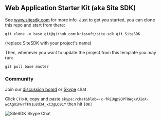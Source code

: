 ## Web Application Starter Kit (aka Site SDK)

See www.sitesdk.com for more info. Just to get you started, you can clone this repo and start from there:

    git clone -o base git@github.com:kriasoft/site-sdk.git SiteSDK
	
(replace SiteSDK with your project's name)

Then, whenever you want to update the project from this template you may run:

    git pull base master

### Community

Join our [discussion board](https://groups.google.com/forum/?fromgroups=#!forum/sitesdk) or [Skype](http://www.skype.com) chat

Click `CTR+R`, copy and paste `skype:?chat&blob=-c-fREUqp9QPTRWgkVJIoX-wdAgmiPwrTF91u8d34_xC3gLO91Y` then hit `[OK]`

![SiteSDK Skype Chat](http://i.imgur.com/Nq9Q7.png)
